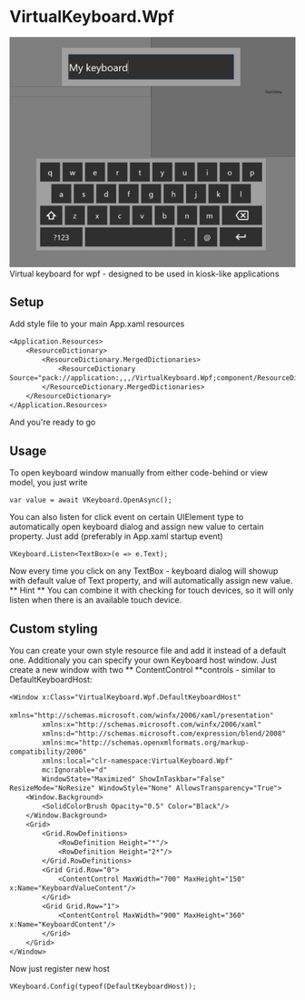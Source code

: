# VirtualKeyboard.Wpf
![look](look.png)
Virtual keyboard for wpf - designed to be used in kiosk-like applications

## Setup
Add style file to your main App.xaml resources
```
<Application.Resources>
	<ResourceDictionary>
		<ResourceDictionary.MergedDictionaries>
			<ResourceDictionary Source="pack://application:,,,/VirtualKeyboard.Wpf;component/ResourceDictionaries/DefaultStyles.xaml"/>
		</ResourceDictionary.MergedDictionaries>
	</ResourceDictionary>
</Application.Resources>
```
And you're ready to go

## Usage
To open keyboard window manually from either code-behind or view model, you just write
```
var value = await VKeyboard.OpenAsync();
```
You can also listen for click event on certain UIElement type to automatically open keyboard dialog and assign new value to certain property.
Just add (preferably in App.xaml startup event)
```
VKeyboard.Listen<TextBox>(e => e.Text);
```
Now every time you click on any TextBox - keyboard dialog will showup with default value of Text property, and will automatically assign new value.
** Hint ** You can combine it with checking for touch devices, so it will only listen when there is an available touch device.

## Custom styling
You can create your own style resource file and add it instead of a default one.
Additionaly you can specify your own Keyboard host window. Just create a new window with two ** ContentControl **controls - similar to DefaultKeyboardHost:
```
<Window x:Class="VirtualKeyboard.Wpf.DefaultKeyboardHost"
        xmlns="http://schemas.microsoft.com/winfx/2006/xaml/presentation"
        xmlns:x="http://schemas.microsoft.com/winfx/2006/xaml"
        xmlns:d="http://schemas.microsoft.com/expression/blend/2008"
        xmlns:mc="http://schemas.openxmlformats.org/markup-compatibility/2006"
        xmlns:local="clr-namespace:VirtualKeyboard.Wpf"
        mc:Ignorable="d"
        WindowState="Maximized" ShowInTaskbar="False" ResizeMode="NoResize" WindowStyle="None" AllowsTransparency="True">
    <Window.Background>
        <SolidColorBrush Opacity="0.5" Color="Black"/>
    </Window.Background>
    <Grid>
        <Grid.RowDefinitions>
            <RowDefinition Height="*"/>
            <RowDefinition Height="2*"/>
        </Grid.RowDefinitions>
        <Grid Grid.Row="0">
            <ContentControl MaxWidth="700" MaxHeight="150" x:Name="KeyboardValueContent"/>
        </Grid>
        <Grid Grid.Row="1">
            <ContentControl MaxWidth="900" MaxHeight="360" x:Name="KeyboardContent"/>
        </Grid>
    </Grid>
</Window>
```
Now just register new host
```
VKeyboard.Config(typeof(DefaultKeyboardHost));
```